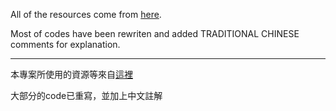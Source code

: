 All of the resources come from [here](https://www.youtube.com/watch?v=abA7TF7z6W8&list=PLtosjGHWDab682nfZ1f6JSQ1cjap7Ieeb).

Most of codes have been rewriten and added TRADITIONAL CHINESE comments for explanation.

---

本專案所使用的資源等來自[這裡](https://www.youtube.com/watch?v=abA7TF7z6W8&list=PLtosjGHWDab682nfZ1f6JSQ1cjap7Ieeb)

大部分的code已重寫，並加上中文註解
